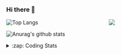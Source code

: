 ### Hi there 👋

<!--
**tao8687/tao8687** is a ✨ _special_ ✨ repository because its `README.md` (this file) appears on your GitHub profile.

Here are some ideas to get you started:

- 🔭 I’m currently working on ...
- 🌱 I’m currently learning ...
- 👯 I’m looking to collaborate on ...
- 🤔 I’m looking for help with ...
- 💬 Ask me about ...
- 📫 How to reach me: ...
- 😄 Pronouns: ...
- ⚡ Fun fact: ...
-->

<img align='right' src="https://media.giphy.com/media/M9gbBd9nbDrOTu1Mqx/giphy.gif" width="230">

![Top Langs](https://github-readme-stats.vercel.app/api/top-langs/?username=tao8687&layout=compact&title_color=23238E&text_color=A67D3D)

![Anurag's github stats](https://github-readme-stats.vercel.app/api?username=tao8687&show_icons=true&&text_color=A67D3D&title_color=23238E&show_icons=false&count_private=true&hide=stars)

<details>
  <summary>:zap: Coding Stats</summary>
  <b>
<!--START_SECTION:waka-->
![Code Time](http://img.shields.io/badge/Code%20Time-0-blue)

![Profile Views](http://img.shields.io/badge/Profile%20Views-1-blue)

**🐱 My GitHub Data** 

> 🏆 127 Contributions in the Year 2022
 > 
> 📦 1.3 MB Used in GitHub's Storage 
 > 
> 🚫 Not Opted to Hire
 > 
> 📜 54 Public Repositories 
 > 
> 🔑 23 Private Repositories  
 > 
**I'm an Early 🐤** 

```text
🌞 Morning    107 commits    ███████████████████░░░░░░   76.43% 
🌆 Daytime    10 commits     █░░░░░░░░░░░░░░░░░░░░░░░░   7.14% 
🌃 Evening    23 commits     ████░░░░░░░░░░░░░░░░░░░░░   16.43% 
🌙 Night      0 commits      ░░░░░░░░░░░░░░░░░░░░░░░░░   0.0%

```
📅 **I'm Most Productive on Monday** 

```text
Monday       27 commits     ████░░░░░░░░░░░░░░░░░░░░░   19.29% 
Tuesday      24 commits     ████░░░░░░░░░░░░░░░░░░░░░   17.14% 
Wednesday    26 commits     ████░░░░░░░░░░░░░░░░░░░░░   18.57% 
Thursday     19 commits     ███░░░░░░░░░░░░░░░░░░░░░░   13.57% 
Friday       15 commits     ██░░░░░░░░░░░░░░░░░░░░░░░   10.71% 
Saturday     14 commits     ██░░░░░░░░░░░░░░░░░░░░░░░   10.0% 
Sunday       15 commits     ██░░░░░░░░░░░░░░░░░░░░░░░   10.71%

```


📊 **This Week I Spent My Time On** 

```text
⌚︎ Time Zone: Asia/Shanghai

💬 Programming Languages: 
C++                      12 hrs 3 mins       ██████████████████████░░░   87.95% 
Other                    33 mins             █░░░░░░░░░░░░░░░░░░░░░░░░   4.11% 
C                        20 mins             ░░░░░░░░░░░░░░░░░░░░░░░░░   2.53% 
CMake                    20 mins             ░░░░░░░░░░░░░░░░░░░░░░░░░   2.52% 
Python                   17 mins             ░░░░░░░░░░░░░░░░░░░░░░░░░   2.08%

🔥 Editors: 
VS Code                  13 hrs 42 mins      █████████████████████████   100.0%

🐱‍💻 Projects: 
slambook2                11 hrs 37 mins      █████████████████████░░░░   84.81% 
test                     49 mins             █░░░░░░░░░░░░░░░░░░░░░░░░   6.07% 
src                      33 mins             █░░░░░░░░░░░░░░░░░░░░░░░░   4.11% 
TecoGAN                  17 mins             ░░░░░░░░░░░░░░░░░░░░░░░░░   2.08% 
wheeltec_robot           12 mins             ░░░░░░░░░░░░░░░░░░░░░░░░░   1.5%

💻 Operating System: 
Linux                    13 hrs 42 mins      █████████████████████████   100.0%

```

**I Mostly Code in Python** 

```text
Python                   9 repos             ████████░░░░░░░░░░░░░░░░░   33.33% 
C                        6 repos             █████░░░░░░░░░░░░░░░░░░░░   22.22% 
C++                      5 repos             ████░░░░░░░░░░░░░░░░░░░░░   18.52% 
Shell                    2 repos             █░░░░░░░░░░░░░░░░░░░░░░░░   7.41% 
Makefile                 1 repo              █░░░░░░░░░░░░░░░░░░░░░░░░   3.7%

```


**Timeline**

![Chart not found](https://raw.githubusercontent.com/tao8687/tao8687/master/charts/bar_graph.png) 


 Last Updated on 11/05/2022 02:00:13 UTC
<!--END_SECTION:waka-->
</details>

